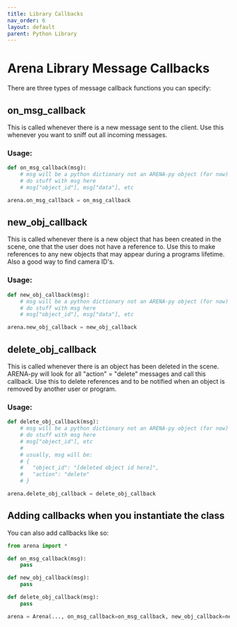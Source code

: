 ```yaml
---
title: Library Callbacks
nav_order: 6
layout: default
parent: Python Library
---
```


# Arena Library Message Callbacks

There are three types of message callback functions you can specify:

## on_msg_callback
This is called whenever there is a new message sent to the client. Use this whenever you want to sniff out all incoming messages.

### Usage:
```python
def on_msg_callback(msg):
    # msg will be a python dictionary not an ARENA-py object (for now)
    # do stuff with msg here
    # msg["object_id"], msg["data"], etc

arena.on_msg_callback = on_msg_callback
```

## new_obj_callback
This is called whenever there is a new object that has been created in the scene, one that the user does not have a reference to. Use this to make references to any new objects that may appear during a programs lifetime. Also a good way to find camera ID's.

### Usage:
```python
def new_obj_callback(msg):
    # msg will be a python dictionary not an ARENA-py object (for now)
    # do stuff with msg here
    # msg["object_id"], msg["data"], etc

arena.new_obj_callback = new_obj_callback
```

## delete_obj_callback
This is called whenever there is an object has been deleted in the scene. ARENA-py will look for all "action" = "delete" messages and call this callback. Use this to delete references and to be notified when an object is removed by another user or program.

### Usage:
```python
def delete_obj_callback(msg):
    # msg will be a python dictionary not an ARENA-py object (for now)
    # do stuff with msg here
    # msg["object_id"], etc
    #
    # usually, msg will be:
    # {
    #   "object_id": "[deleted object id here]",
    #   "action": "delete"
    # }

arena.delete_obj_callback = delete_obj_callback
```

## Adding callbacks when you instantiate the class
You can also add callbacks like so:
```python
from arena import *

def on_msg_callback(msg):
    pass

def new_obj_callback(msg):
    pass

def delete_obj_callback(msg):
    pass

arena = Arena(..., on_msg_callback=on_msg_callback, new_obj_callback=new_obj_callback, delete_obj_callback=delete_obj_callback)
```
